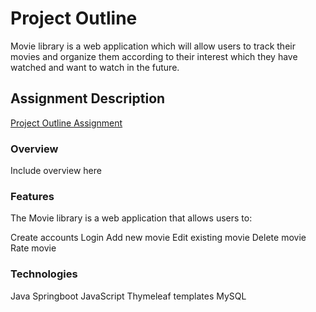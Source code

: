 # Project Outline
Movie library is a web application which will allow users to track their movies and organize them according to their interest which they have watched and want to watch in the future.
## Assignment Description
[Project Outline Assignment](https://education.launchcode.org/liftoff/modules/assignments/project-outline)


### Overview
Include overview here
### Features
The Movie library is a web application that allows users to:

Create accounts
Login
Add new movie
Edit existing movie
Delete movie
Rate movie
### Technologies
Java
Springboot
JavaScript
Thymeleaf templates
MySQL
